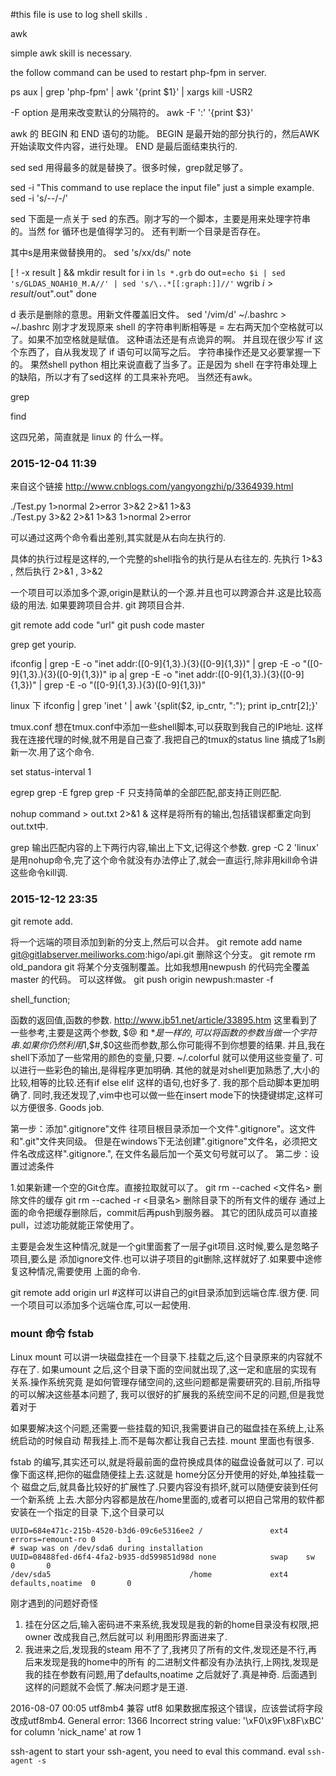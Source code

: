 #this file is use to log shell skills .

awk

simple awk skill is necessary.

the follow command can be used to restart php-fpm in server.

ps aux | grep 'php-fpm' | awk '{print $1}' | xargs kill -USR2 

-F option 是用来改变默认的分隔符的。
awk -F ':' '{print $3}'

awk 的 BEGIN 和 END 语句的功能。
BEGIN 是最开始的部分执行的，然后AWK开始读取文件内容，进行处理。
END 是最后面结束执行的.


sed
sed 用得最多的就是替换了。很多时候，grep就足够了。

sed -i "This command to use replace the input file"
just a simple example.
sed -i 's/--/-/'


sed 
下面是一点关于 sed 的东西。刚才写的一个脚本，主要是用来处理字符串的。当然 for 循环也是值得学习的。
还有判断一个目录是否存在。

其中s是用来做替换用的。
sed 's/xx/ds/' note

[ ! -x result ] && mkdir result
for i in `ls *.grb`
do
    out=`echo $i | sed 's/GLDAS_NOAH10_M.A//' | sed 's/\..*[[:graph:]]//'`
    wgrib $i > result/$out".out"
done

d 表示是删除的意思。用新文件覆盖旧文件。
sed '/vim/d' ~/.bashrc > ~/.bashrc
刚才才发现原来 shell 的字符串判断相等是 = 左右两天加个空格就可以了。如果不加空格就是赋值。
这种语法还是有点诡异的啊。
并且现在很少写 if 这个东西了，自从我发现了 if 语句可以简写之后。
字符串操作还是又必要掌握一下的。
果然shell python 相比来说直截了当多了。正是因为 shell 在字符串处理上的缺陷，所以才有了sed这样
的工具来补充吧。
当然还有awk。


grep

find

这四兄弟，简直就是 linux 的 什么一样。

### 2015-12-04 11:39

来自这个链接 <http://www.cnblogs.com/yangyongzhi/p/3364939.html>

./Test.py 1>normal 2>error 3>&2 2>&1 1>&3  
./Test.py 3>&2 2>&1 1>&3 1>normal 2>error  

可以通过这两个命令看出差别,其实就是从右向左执行的.

具体的执行过程是这样的,一个完整的shell指令的执行是从右往左的.
先执行 1>&3 , 然后执行 2>&1 , 3>&2


一个项目可以添加多个源,origin是默认的一个源.并且也可以跨源合并.这是比较高级的用法.
如果要跨项目合并. git 跨项目合并.

git remote add code "url"
git push code master

grep get yourip.

ifconfig | grep -E -o "inet addr:([0-9]{1,3}.){3}([0-9]{1,3})" |  grep -E  -o "([0-9]{1,3}.){3}([0-9]{1,3})"
ip a| grep -E -o "inet addr:([0-9]{1,3}.){3}([0-9]{1,3})" |  grep -E  -o "([0-9]{1,3}.){3}([0-9]{1,3})"

linux 下 ifconfig | grep 'inet ' | awk '{split($2, ip_cntr, ":"); print ip_cntr[2];}'

tmux.conf
想在tmux.conf中添加一些shell脚本,可以获取到我自己的IP地址.
这样我在连接代理的时候,就不用是自己查了.我把自己的tmux的status line 搞成了1s刷新一次.用了这个命令.

set status-interval 1

egrep grep -E
fgrep grep -F 只支持简单的全部匹配,部支持正则匹配.

nohup command > out.txt 2>&1 & 这样是将所有的输出,包括错误都重定向到out.txt中.

grep 输出匹配内容的上下两行内容,输出上下文,记得这个参数.
grep -C 2 'linux'
是用nohup命令,完了这个命令就没有办法停止了,就会一直运行,除非用kill命令讲这些命令kill调.

### 2015-12-12 23:35
git remote add.

将一个远端的项目添加到新的分支上,然后可以合并。
git remote add name git@gitlabserver.meiliworks.com:higo/api.git
删除这个分支。
git remote rm old_pandora
git 将某个分支强制覆盖。比如我想用newpush  的代码完全覆盖 master 的代码。
可以这样做。
git push origin newpush:master -f

shell_function;

函数的返回值,函数的参数.
<http://www.jb51.net/article/33895.htm>
这里看到了一些参考,主要是这两个参数, $@ 和 $* 是一样的,可以将函数的参数当做一个字符串.
如果你仍然利用$1,$#,$0这些而参数,那么你可能得不到你想要的结果.
并且,我在shell下添加了一些常用的颜色的变量,只要. ~/.colorful 就可以使用这些变量了.
可以进行一些彩色的输出,是得程序更加明确.
其他的就是对shell更加熟悉了,大小的比较,相等的比较.还有if else elif 这样的语句,也好多了.
我的那个启动脚本更加明确了.
同时,我还发现了,vim中也可以做一些在insert mode下的快捷键绑定,这样可以方便很多.
Goods job.


第一步：添加".gitignore"文件
往项目根目录添加一个文件".gitignore"。这文件和".git"文件夹同级。
但是在windows下无法创建".gitignore"文件名，必须把文件名改成这样".gitignore.",
在文件名最后加一个英文句号就可以了。
第二步：设置过滤条件

1.如果新建一个空的Git仓库。直接拉取就可以了。
git rm --cached <文件名> 删除文件的缓存
git rm --cached -r <目录名> 删除目录下的所有文件的缓存
通过上面的命令把缓存删除后，commit后再push到服务器。
其它的团队成员可以直接pull，过滤功能就能正常使用了。

主要是会发生这种情况,就是一个git里面套了一层子git项目.这时候,要么是忽略子项目,要么是
添加ignore文件.也可以讲子项目的git删除,这样就好了.如果要中途修复这种情况,需要使用
上面的命令.

git remote add origin url  #这样可以讲自己的git目录添加到远端仓库.很方便.
同一个项目可以添加多个远端仓库,可以一起使用.


### mount 命令  fstab
Linux mount 可以讲一块磁盘挂在一个目录下.挂载之后,这个目录原来的内容就不存在了.
如果umount 之后,这个目录下面的空间就出现了,这一定和底层的实现有关系.操作系统究竟
是如何管理存储空间的,这些问题都是需要研究的.目前,所指导的可以解决这些基本问题了,
我可以很好的扩展我的系统空间不足的问题,但是我觉着对于

如果要解决这个问题,还需要一些挂载的知识,我需要讲自己的磁盘挂在系统上,让系统启动的时候自动
帮我挂上.而不是每次都让我自己去挂.
mount 里面也有很多.


fstab 的编写,其实还可以,就是将最前面的盘符换成具体的磁盘设备就可以了.
可以像下面这样,把你的磁盘随便挂上去.这就是 home分区分开使用的好处,单独挂载一个
磁盘之后,就具备比较好的扩展性了.只要内容没有损坏,就可以随便安装到任何一个新系统
上去.大部分内容都是放在/home里面的,或者可以把自己常用的软件都安装在一个指定的目录
下,这个目录可以


```shell
UUID=684e471c-215b-4520-b3d6-09c6e5316ee2 /               ext4    errors=remount-ro 0       1
# swap was on /dev/sda6 during installation
UUID=08488fed-d6f4-4fa2-b935-dd599851d98d none            swap    sw                0       0
/dev/sda5                               /home             ext4    defaults,noatime  0       0
```

刚才遇到的问题好奇怪
1. 挂在分区之后,输入密码进不来系统,我发现是我的新的home目录没有权限,把owner 改成我自己,然后就可以
利用图形界面进来了.
2. 我进来之后,发现我的steam 用不了了,我拷贝了所有的文件,发现还是不行,再后来发现是我的home中的所有
的二进制文件都没有办法执行,上网找,发现是我的挂在参数有问题,用了defaults,noatime 之后就好了.真是神奇.
后面遇到这样的问题就不会慌了.解决问题才是王道.


2016-08-07 00:05
utf8mb4 兼容 utf8 如果数据库报这个错误，应该尝试将字段改成utf8mb4.
General error: 1366 Incorrect string value: '\xF0\x9F\x8F\xBC' for column 'nick_name' at row 1

ssh-agent
to start your ssh-agent, you need to eval this command.
eval `ssh-agent -s`
